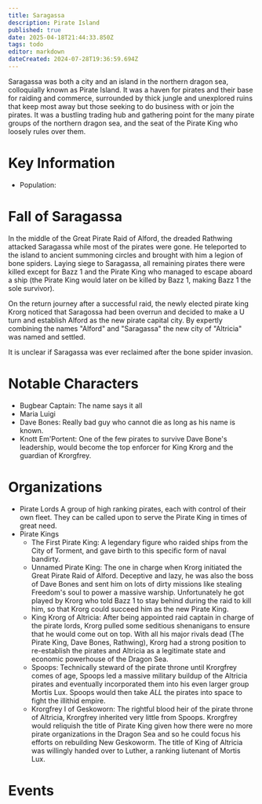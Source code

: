 ```yaml
---
title: Saragassa
description: Pirate Island
published: true
date: 2025-04-18T21:44:33.850Z
tags: todo
editor: markdown
dateCreated: 2024-07-28T19:36:59.694Z
---
```


Saragassa was both a city and an island in the northern dragon sea, colloquially known as Pirate Island. It was a haven for pirates and their base for raiding and commerce, surrounded by thick jungle and unexplored ruins that keep most away but those seeking to do business with or join the pirates. It was a bustling trading hub and gathering point for the many pirate groups of the northern dragon sea, and the seat of the Pirate King who loosely rules over them. 

# Key Information
- Population: 

# Fall of Saragassa
In the middle of the Great Pirate Raid of Alford, the dreaded Rathwing attacked Saragassa while most of the pirates were gone. He teleported to the island to ancient summoning circles and brought with him a legion of bone spiders. Laying siege to Saragassa, all remaining pirates there were killed except for Bazz 1 and the Pirate King who managed to escape aboard a ship (the Pirate King would later on be killed by Bazz 1, making Bazz 1 the sole survivor). 

On the return journey after a successful raid, the newly elected pirate king Krorg noticed that Saragossa had been overrun and decided to make a U turn and establish Alford as the new pirate capital city. By expertly combining the names "Alford" and "Saragassa" the new city of "Altricia" was named and settled.

It is unclear if Saragassa was ever reclaimed after the bone spider invasion.

# Notable Characters
- Bugbear Captain: The name says it all
- Maria Luigi
- Dave Bones: Really bad guy who cannot die as long as his name is known.
- Knott Em'Portent: One of the few pirates to survive Dave Bone's leadership, would become the top enforcer for King Krorg and the guardian of Krorgfrey. 

# Organizations
- Pirate Lords
	A group of high ranking pirates, each with control of their own fleet. They can be called upon to serve the Pirate King in times of great need.
- Pirate Kings
	- The First Pirate King: A legendary figure who raided ships from the City of Torment, and gave birth to this specific form of naval bandirty.
	- Unnamed Pirate King: The one in charge when Krorg initiated the Great Pirate Raid of Alford. Deceptive and lazy, he was also the boss of Dave Bones and sent him on lots of dirty missions like stealing Freedom's soul to power a massive warship. Unfortunately he got played by Krorg who told Bazz 1 to stay behind during the raid to kill him, so that Krorg could succeed him as the new Pirate King.
  - King Krorg of Altricia: After being appointed raid captain in charge of the pirate lords, Krorg pulled some seditious shenanigans to ensure that he would come out on top. With all his major rivals dead (The Pirate King, Dave Bones, Rathwing), Krorg had a strong position to re-establish the pirates and Altricia as a legitimate state and economic powerhouse of the Dragon Sea.
  - Spoops: Technically steward of the pirate throne until Krorgfrey comes of age, Spoops led a massive military buildup of the Altricia pirates and eventually incorporated them into his even larger group Mortis Lux. Spoops would then take *ALL* the pirates into space to fight the illithid empire. 
  - Krorgfrey I of Geskoworn: The rightful blood heir of the pirate throne of Altricia, Krorgfrey inherited very little from Spoops. Krorgfrey would reliquish the title of Pirate King given how there were no more pirate organizations in the Dragon Sea and so he could focus his efforts on rebuilding New Geskoworm. The title of King of Altricia was willingly handed over to Luther, a ranking liutenant of Mortis Lux. 

# Events
